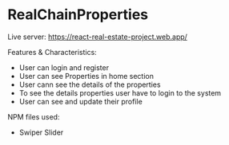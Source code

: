 # RealChainProperties


Live server: https://react-real-estate-project.web.app/


Features & Characteristics:

- User can login and register
- User can see Properties in home section
- User cann see the details of the properties
- To see the details properties user have to login to the system
- User can see and update their profile


NPM files used:
- Swiper Slider
 
